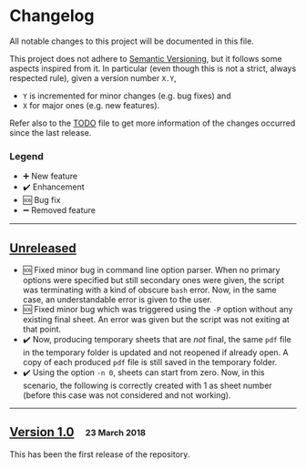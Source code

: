 # Changelog

All notable changes to this project will be documented in this file.

This project does not adhere to [Semantic Versioning](http://semver.org/spec/v2.0.0.html), but it follows some aspects inspired from it.
In particular (even though this is not a strict, always respected rule), given a version number `X.Y`,
 - `Y` is incremented for minor changes (e.g. bug fixes) and 
 - `X` for major ones (e.g. new features).

Refer also to the [TODO](TODO.md) file to get more information of the changes occurred since the last release.

### Legend

 * :heavy_plus_sign: New feature
 * :heavy_check_mark: Enhancement
 * :sos: Bug fix
 * :heavy_minus_sign: Removed feature

---

## [Unreleased]

* :sos: Fixed minor bug in command line option parser. When no primary options were specified but still secondary ones were given, the script was terminating with a kind of obscure `bash` error. Now, in the same case, an understandable error is given to the user.
* :sos: Fixed minor bug which was triggered using the `-P` option without any existing final sheet. An error was given but the script was not exiting at that point.
* :heavy_check_mark: Now, producing temporary sheets that are *not* final, the same `pdf` file in the temporary folder is updated and not reopened if already open. A copy of each produced `pdf` file is still saved in the temporary folder.
* :heavy_check_mark: Using the option `-n 0`, sheets can start from zero. Now, in this scenario, the following is correctly created with 1 as sheet number (before this case was not considered and not working).

---

## [Version 1.0] &nbsp;&nbsp; <sub><sup>23 March 2018</sub></sup>

This has been the first release of the repository.


[Unreleased]: https://github.com/AG-Philipsen/ExerciseHandler/compare/v1.0...HEAD
[Version 1.0]: https://github.com/AG-Philipsen/ExerciseHandler/releases/tag/v1.0
